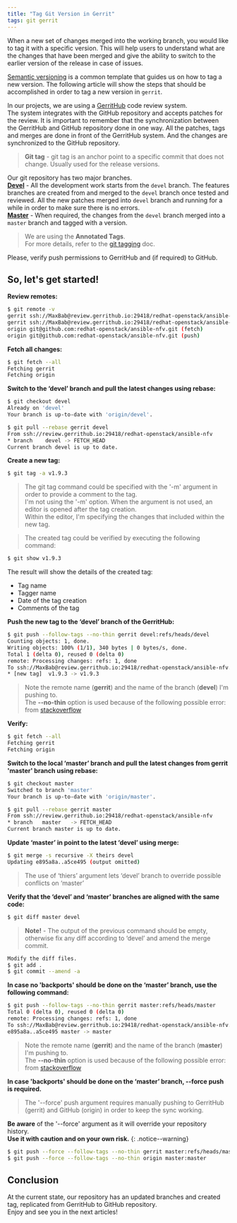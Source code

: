 ```yaml
---
title: "Tag Git Version in Gerrit"
tags: git gerrit
---
```

When a new set of changes merged into the working branch, you would like to tag it with a specific version.
This will help users to understand what are the changes that have been merged and give the ability to switch to the earlier version of the release in case of issues.

[Semantic versioning][semver] is a common template that guides us on how to tag a new version.
The following article will show the steps that should be accomplished in order to tag a new version in `gerrit`.

In our projects, we are using a [GerritHub][gerrithub] code review system.  
The system integrates with the GitHub repository and accepts patches for the review.
It is important to remember that the synchronization between the GerritHub and GitHub repository done in one way.
All the patches, tags and merges are done in front of the GerritHub system. And the changes are synchronized to the GitHub repository.

> **Git tag** - git tag is an anchor point to a specific commit that does not change. Usually used for the release versions.

Our git repository has two major branches.  
<ins>**Devel**</ins> - All the development work starts from the `devel` branch.
The features branches are created from and merged to the `devel` branch once tested and reviewed.
All the new patches merged into `devel` branch and running for a while in order to make sure there is no errors.  
<ins>**Master**</ins>​ - When required, the changes from the `devel` branch merged into a `master` branch and tagged with a version.

> We are using the **Annotated Tags**.  
For more details, refer to the [git tagging][git tagging] doc.

Please, verify push permissions to GerritHub and (if required) to GitHub.

## So, let's get started!

**Review remotes:**
```bash
$ git remote -v
gerrit ssh://MaxBab@review.gerrithub.io:29418/redhat-openstack/ansible-nfv.git (fetch)
gerrit ssh://MaxBab@review.gerrithub.io:29418/redhat-openstack/ansible-nfv.git (push)
origin git@github.com:redhat-openstack/ansible-nfv.git (fetch)
origin git@github.com:redhat-openstack/ansible-nfv.git (push)
```

**Fetch all changes:**
```bash
$ git fetch --all
Fetching gerrit
Fetching origin
```

**Switch to the ‘devel’ branch and pull the latest changes using rebase:**
```bash
$ git checkout devel
Already on 'devel'
Your branch is up-to-date with 'origin/devel'.

$ git pull --rebase gerrit devel
From ssh://review.gerrithub.io:29418/redhat-openstack/ansible-nfv
* branch    devel -> FETCH_HEAD
Current branch devel is up to date.
```

**Create a new tag:**
```bash
$ git tag -a v1.9.3
```
> The git tag command could be specified with the '-m' argument in order to provide a comment to the tag.  
I'm not using the '-m' option. When the argument is not used, an editor is opened after the tag creation.  
Within the editor, I'm specifying the changes that included within the new tag.

> The created tag could be verified by executing the following command:
```bash
$ git show v1.9.3
```
The result will show the details of the created tag:
- Tag name
- Tagger name
- Date of the tag creation
- Comments of the tag

**Push the new tag to the ‘devel’ branch of the GerritHub:**
```bash
$ git push --follow-tags --no-thin gerrit devel:refs/heads/devel
Counting objects: 1, done.
Writing objects: 100% (1/1), 340 bytes | 0 bytes/s, done.
Total 1 (delta 0), reused 0 (delta 0)
remote: Processing changes: refs: 1, done
To ssh://MaxBab@review.gerrithub.io:29418/redhat-openstack/ansible-nfv.git
* [new tag]  v1.9.3 -> v1.9.3
```
> Note the remote name (**gerrit**) and the name of the branch (**devel**) I'm pushing to.  
The **--no-thin** option is used because of the following possible error: from [stackoverflow][stackoverflow]

**Verify:**
```bash
$ git fetch --all
Fetching gerrit
Fetching origin
```

**Switch to the local ‘master’ branch and pull the latest changes from gerrit 'master' branch using rebase:**
```bash
$ git checkout master
Switched to branch 'master'
Your branch is up-to-date with 'origin/master'.

$ git pull --rebase gerrit master
From ssh://review.gerrithub.io:29418/redhat-openstack/ansible-nfv
* branch   master   -> FETCH_HEAD
Current branch master is up to date.
```

**Update ‘master’ in point to the latest ‘devel’ using merge:**
```bash
$ git merge -s recursive -X theirs devel
Updating e895a8a..a5ce495 (output omitted)
```
> The use of ‘thiers’ argument lets ‘devel’ branch to override possible conflicts on ‘master’

**Verify that the ‘devel’ and ‘master’ branches are aligned with the same code:**
```bash
$ git diff master devel
```

> **Note!** - The output of the previous command should be empty, otherwise fix any diff according to ‘devel’ and amend the merge commit.
```bash
Modify the diff files.
$ git add .
$ git commit --amend -a
```

**In case no 'backports' should be done on the ‘master’ branch, use the following command:**
```bash
$ git push --follow-tags --no-thin gerrit master:refs/heads/master
Total 0 (delta 0), reused 0 (delta 0)
remote: Processing changes: refs: 1, done
To ssh://MaxBab@review.gerrithub.io:29418/redhat-openstack/ansible-nfv.git
e895a8a..a5ce495 master -> master
```
> Note the remote name (**gerrit**) and the name of the branch (**master**) I'm pushing to.  
The **--no-thin** option is used because of the following possible error: from [stackoverflow][stackoverflow]

**In case 'backports' should be done on the ‘master’ branch, --force push is required.**
> The '--force' push argument requires manually pushing to GerritHub (gerrit) and GitHub (origin) in order to keep the sync working.

**Be aware** of the '--force' argument as it will override your repository history.  
**Use it with caution and on your own risk.**
{: .notice--warning}

```bash
$ git push --force --follow-tags --no-thin gerrit master:refs/heads/master
$ git push --force --follow-tags --no-thin origin master:master
```

## Conclusion
At the current state, our repository has an updated branches and created tag, replicated from GerritHub to GitHub repository.  
Enjoy and see you in the next articles!

[semver]: https://semver.org/
[gerrithub]: http://gerrithub.io/
[git tagging]: https://git-scm.com/book/en/v2/Git-Basics-Tagging
[stackoverflow]: https://stackoverflow.com/questions/16586642/git-unpack-error-on-push-to-gerrit
